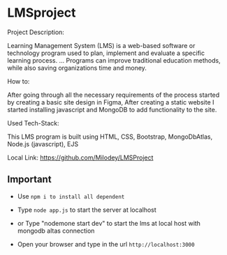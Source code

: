 # LMSproject

Project Description:

Learning Management System (LMS) is a web-based software or technology program used to plan, implement and evaluate a specific learning process. ... Programs can improve traditional education methods, while also saving organizations time and money.

How to:

After going through all the necessary requirements of the process started by creating a basic site design in Figma, After creating a static website I started installing javascript and MongoDB to add functionality to the site.
 
Used Tech-Stack:

This LMS program is built using HTML, CSS, Bootstrap, MongoDbAtlas, Node.js (javascript), EJS

Local Link: https://github.com/Milodey/LMSProject

## Important

- Use `npm i to install all dependent`


- Type `node app.js` to start the server at localhost
- or Type "nodemone start dev" to start the lms at local host with mongodb altas connection

- Open your browser and type in the url `http://localhost:3000`
